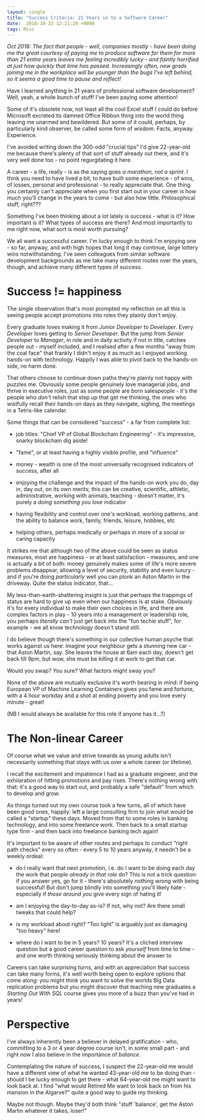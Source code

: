 ```yaml
---
layout: single
title: "Success Criteria: 21 Years in to a Software Career"
date:  2018-10-23 12:21:29 +0000
tags: Misc
---
```

_Oct 2018: The fact that people - well, companies mostly - have been doing me the great courtesy of paying me to produce 
software for them for more than 21 entire years leaves me feeling incredibly lucky - and faintly horrified at 
just how quickly that time has passed. Increasingly often, new grads joining me in the workplace will be younger than 
the bugs I've left behind, so it seems a good time to pause and reflect!_

Have I learned anything in 21 years of professional software development? Well, yeah, a whole bunch of stuff! I've been 
paying _some_ attention!

Some of it's obsolete now, not least all the cool Excel stuff I could do before Microsoft excreted its damned Office 
Ribbon thing into the world thing leaving me unarmed and bewildered. But some of it could, perhaps, by particularly 
kind observer, be called some form of wisdom. Facts, anyway. Experience.

I've avoided writing down the 300-odd "crucial tips" I'd give 22-year-old me because there's plenty of that sort of 
stuff already out there, and it's very well done too - no point regurgitating it here.

A career - a life, really - is as the saying goes _a marathon, not a sprint_. I think you need to have lived a bit, to
have built some experience - of wins, of losses, personal and professional - to really appreciate that. One thing you 
certainly can't appreciate when you first start out in your career is how much you'll change in the years to come - but 
also how little. Philosophical stuff, right???

Something I've been thinking about a lot lately is success - what is it? How important is it? What types of success are 
there? And most importantly to me right now, what sort is most worth pursuing? 

We all want a successful career. I'm lucky enough to think I'm enjoying one - so far, anyway, and with high hopes that 
long it may continue, large lottery wins notwithstanding. I've seen colleagues from similar software development 
backgrounds as me take many different routes over the years, though, and achieve many different types of success.


# Success != happiness

The single observation that's most prompted my reflection on all this is seeing people accept promotions into roles 
they plainly don't enjoy. 

Every graduate loves making it from _Junior Developer_ to _Developer_. Every _Developer_ loves 
getting to _Senior Developer_.  But the jump from _Senior Developer_ to _Manager_, in role and in daily activity if 
not in title, catches people out - myself included, and I realised after a few months "away from the coal face" that 
frankly I didn't enjoy it as much as I enjoyed working hands-on with technology. Happily I was able to pivot back to 
the hands-on side, no harm done.

That others choose to continue down paths they're plainly not happy with puzzles me. Obviously some people 
genuinely love managerial jobs, and thrive in executive roles, just as some people are born salespeople - it's the 
people who _don't_ relish that step up that get me thinking, the ones who wistfully recall their hands-on days as they 
navigate, sighing, the meetings in a Tetris-like calendar.

Some things that can be considered "success" - a far from complete list:

- job titles: "Chief VP of Global Blockchain Engineering" - it's impressive, snarky blockchain dig aside!

- "fame", or at least having a highly visible profile, and "influence" 

- money - wealth is one of the most universally recognised indicators of success, after all

- enjoying the challenge and the impact of the hands-on work you do, day in, day out, on its own merits; this can be 
creative, scientific, athletic, administrative, working with animals, teaching - doesn't matter, it's purely 
a _doing something you love_ indicator  

- having flexibility and control over one's workload, working patterns, and the ability to balance work, family, 
friends, leisure, hobbies, etc

- helping others, perhaps medically or perhaps in more of a social or caring capacity

It strikes me that although two of the above could be seen as status measures, most are happiness - or at least 
satisfaction - measures, and one is actually a bit of both: money genuinely makes some of life's more severe problems 
disappear, allowing a level of security, stability and even luxury - and if you're doing _particularly_ well you can 
plonk an Aston Martin in the driveway. Quite the status indicator, that...

My less-than-earth-shattering insight is just that perhaps the trappings of status are hard to give up even when
our happiness is at stake. Obviously it's for every individual to make their own choices in life, and there are complex
factors in play - 10 years into a management or leadership role, you perhaps _literally can't_ just get back into the 
"fun techie stuff", for example - we all know technology doesn't stand still. 

I do believe though there's something in our collective human psyche that works against us here: imagine your neighbour 
gets a stunning new car - that Aston Martin, say. She leaves the house at 6am each day, doesn't get back till 9pm, but 
wow, she must be _killing it_ at work to get that car. 

Would you swap? You sure? What factors might sway you?

None of the above are mutually exclusive it's worth bearing in mind: if being European VP of Machine Learning 
Containers gives you fame and fortune, with a 4 hour workday and a shot at ending poverty and you love every minute - 
great! 

(NB I would always be available for this role if anyone has it...?)


# The Non-linear Career

Of course what we value and strive towards as young adults isn't necessarily something that stays with us over a whole 
career (or lifetime). 

I recall the excitement and impatience I had as a graduate engineer, and the exhilaration of hitting promotions and 
pay rises. There's nothing wrong with that: it's a good way to start out, and probably a safe "default" from which to 
develop and grow.

As things turned out my own course took a few turns, all of which have been good ones, happily: left a large consulting
firm to join what would be called a "startup" these days. Moved from that to some roles in banking technology, and into 
some freelance work. Then back to a small startup type firm - and then back into freelance banking tech again!

It's important to be aware of other routes and perhaps to conduct "right path checks" every so often - every 5 to 10 
years anyway, it needn't be a weekly ordeal:

- do I really want that next promotion, i.e. do I want to be doing each day the work that people _already in that role_ 
do? This is not a trick question: if you answer yes, go for it - there's absolutely nothing _wrong_ with being 
successful! But don't jump blindly into something you'll likely hate - especially if _those around you_ give every sign 
of hating it!

- am I enjoying the day-to-day as-is? If not, why not? Are there small tweaks that could help?

- is my workload about right? "Too light" is arguably just as damaging "too heavy" here!

- where do I want to be in 5 years? 10 years? It's a cliched interview question but a good career question to 
ask _yourself_ from time to time - and one worth thinking seriously thinking about the answer to

Careers can take surprising turns, and with an appreciation that success can take many forms, it's well worth being 
open to explore options that come along: you might _think_ you want to solve the worlds Big Data replication problems 
but you might discover that teaching new graduates a _Starting Out With SQL_ course gives you more of a buzz than 
you've had in years!


# Perspective

I've always inherently been a believer in delayed gratification - who, committing to a 3 or 4 year degree course isn't,
in some small part - and right now I also believe in the importance of _balance_. 

Contemplating the nature of success, I suspect the 22-year-old me would have a different view of what he wanted 
43-year-old me to be doing than - should I be lucky enough to get there - what 64-year-old me might want to look back 
at. I find "what would Retired Me want to look back on from his mansion in the Algarve?" quite a good way to guide my 
thinking.

Maybe not though. Maybe they'd both think "stuff 'balance', get the Aston Martin whatever it takes, loser!"
